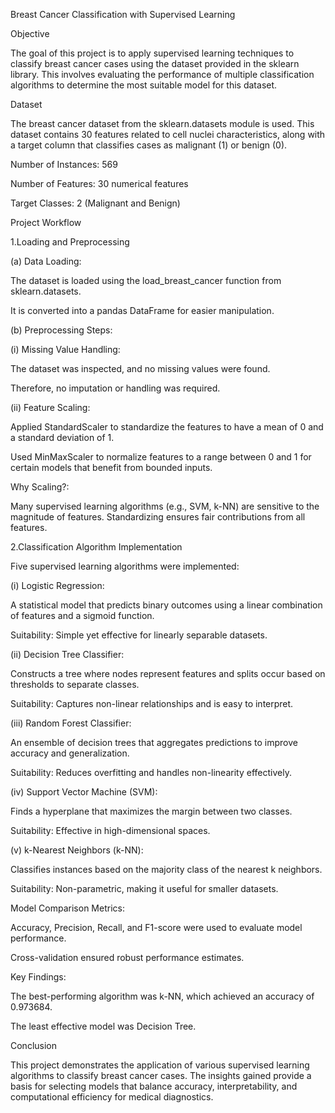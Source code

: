 
Breast Cancer Classification with Supervised Learning

Objective

The goal of this project is to apply supervised learning techniques to classify breast cancer cases using the dataset provided in the sklearn library. This involves evaluating the performance of multiple classification algorithms to determine the most suitable model for this dataset.

Dataset

The breast cancer dataset from the sklearn.datasets module is used. This dataset contains 30 features related to cell nuclei characteristics, along with a target column that classifies cases as malignant (1) or benign (0).

Number of Instances: 569

Number of Features: 30 numerical features

Target Classes: 2 (Malignant and Benign)

Project Workflow

1.Loading and Preprocessing

(a) Data Loading:

The dataset is loaded using the load_breast_cancer function from sklearn.datasets.

It is converted into a pandas DataFrame for easier manipulation.

(b) Preprocessing Steps:

(i) Missing Value Handling:

The dataset was inspected, and no missing values were found.

Therefore, no imputation or handling was required.

(ii) Feature Scaling:

Applied StandardScaler to standardize the features to have a mean of 0 and a standard deviation of 1.

Used MinMaxScaler to normalize features to a range between 0 and 1 for certain models that benefit from bounded inputs.

Why Scaling?:

Many supervised learning algorithms (e.g., SVM, k-NN) are sensitive to the magnitude of features. Standardizing ensures fair contributions from all features.

2.Classification Algorithm Implementation

Five supervised learning algorithms were implemented:

(i) Logistic Regression:

A statistical model that predicts binary outcomes using a linear combination of features and a sigmoid function.

Suitability: Simple yet effective for linearly separable datasets.

(ii) Decision Tree Classifier:

Constructs a tree where nodes represent features and splits occur based on thresholds to separate classes.

Suitability: Captures non-linear relationships and is easy to interpret.

(iii) Random Forest Classifier:

An ensemble of decision trees that aggregates predictions to improve accuracy and generalization.

Suitability: Reduces overfitting and handles non-linearity effectively.

(iv) Support Vector Machine (SVM):

Finds a hyperplane that maximizes the margin between two classes.

Suitability: Effective in high-dimensional spaces.

(v) k-Nearest Neighbors (k-NN):

Classifies instances based on the majority class of the nearest k neighbors.

Suitability: Non-parametric, making it useful for smaller datasets.

Model Comparison
Metrics:

Accuracy, Precision, Recall, and F1-score were used to evaluate model performance.

Cross-validation ensured robust performance estimates.

Key Findings:

The best-performing algorithm was k-NN, which achieved an accuracy of 0.973684.

The least effective model was Decision Tree.

Conclusion

This project demonstrates the application of various supervised learning algorithms to classify breast cancer cases. The insights gained provide a basis for selecting models that balance accuracy, interpretability, and computational efficiency for medical diagnostics.
